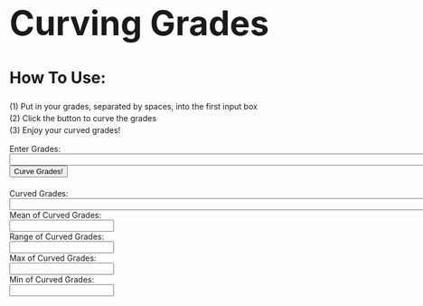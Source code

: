 
<head>
    <style>
        .grade-input-container {
            padding-bottom: 20px;
        }
        .step-by-step {
            line-height: 1.5
        }
        a[href="https://aheganovic.github.io/"] {
    display: none !important;
}
    </style>
   
<title>Curve Grades</title>
</head>

<h1 style="font-size: 60px;">Curving Grades</h1>
<body>
<div class="step-by-step">
    <h1>How To Use:</h1>
        <p>
        (1) Put in your grades, separated by spaces, into the first input box <br>
        (2) Click the button to curve the grades <br>
        (3) Enjoy your curved grades!
        </p>
</div>
    
<div class="grade-input-container">
    <label for="Grades">Enter Grades:</label><br>
    <input type="text" id="ungrades" name="grades" size="100"><br>
    <button onclick="SaveCurveGrades()">Curve Grades!</button>
</div>

<div class="curved-input-container">
    <label for="displayValue">Curved Grades:</label><br>
    <input type="text" name="display" size="100" id="displayValue">
</div>

<div class="mean-input-container">
    <label for="displayValue1">Mean of Curved Grades:</label><br>
    <input type="text" name="display1" size="20" id="displayValue1">
</div>

<div class="range-input-container">
    <label for="displayValue2">Range of Curved Grades:</label><br>
    <input type="text" name="display2" size="20" id="displayValue2">
</div>

<div class="max-input-container">
    <label for="displayValue3">Max of Curved Grades:</label><br>
    <input type="text" name="display3" size="20" id="displayValue3">
</div>

<div class="min-input-container">
    <label for="displayValue4">Min of Curved Grades:</label><br>
    <input type="text" name="display4" size="20" id="displayValue4">
</div>

<script>
function SaveCurveGrades() {
    var obgrades = document.getElementsByName('grades')[0].value;
    var trimobgrades = obgrades.trim();
   
    const gradesArray = trimobgrades.split(' ');
   
    const curvedGrades = gradesArray.map(grade => {
        const numericGrade = parseFloat(grade);
        return Math.round(10 * Math.sqrt(numericGrade));
    });

    const sumOfCurvedGrades = curvedGrades.reduce((acc, value) => acc + value, 0);
    const meanCurveGrade = Math.round(sumOfCurvedGrades / curvedGrades.length);

    const range = Math.max(...curvedGrades) - Math.min(...curvedGrades);
    const max = Math.max(...curvedGrades); 
    const min = Math.min(...curvedGrades); 

    

    
    
    document.getElementsByName('display')[0].value = curvedGrades.join(', ');
    document.getElementsByName('display1')[0].value = meanCurveGrade;
    document.getElementsByName('display2')[0].value = range;
    document.getElementsByName('display3')[0].value = max;
    document.getElementsByName('display4')[0].value = min;
}
</script>
</body>
